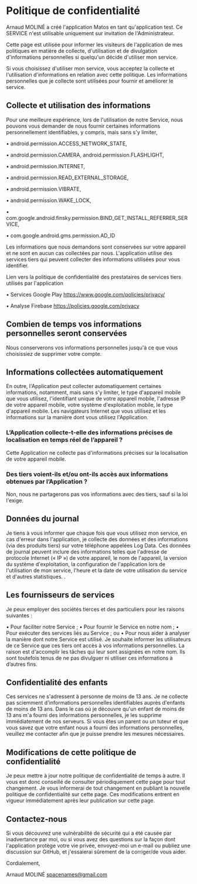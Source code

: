 # Politique de confidentialité

Arnaud MOLINÉ a créé l'application Matos en tant qu'application test. Ce SERVICE n'est utilisable uniquement sur invitation de l'Administrateur.

Cette page est utilisée pour informer les visiteurs de l'application de mes politiques en matière de collecte, d'utilisation et de divulgation d'informations personnelles si quelqu'un décide d'utiliser mon service.

Si vous choisissez d'utiliser mon service, vous acceptez la collecte et l'utilisation d'informations en relation avec cette politique. Les informations personnelles que je collecte sont utilisées pour fournir et améliorer le service.

## Collecte et utilisation des informations

Pour une meilleure expérience, lors de l'utilisation de notre Service, nous pouvons vous demander de nous fournir certaines informations personnellement identifiables, y compris, mais sans s'y limiter,

•	android.permission.ACCESS_NETWORK_STATE,

•	android.permission.CAMERA, android.permission.FLASHLIGHT,

•	android.permission.INTERNET,

•	android.permission.READ_EXTERNAL_STORAGE,

•	android.permission.VIBRATE,

•	android.permission.WAKE_LOCK,

•	com.google.android.finsky.permission.BIND_GET_INSTALL_REFERRER_SERVICE,

•	com.google.android.gms.permission.AD_ID

Les informations que nous demandons sont conservées sur votre appareil et ne sont en aucun cas collectées par nous. L'application utilise des services tiers qui peuvent collecter des informations utilisées pour vous identifier.

Lien vers la politique de confidentialité des prestataires de services tiers utilisés par l'application

•	Services Google Play https://www.google.com/policies/privacy/

•	Analyse Firebase  https://policies.google.com/privacy


## Combien de temps vos informations personnelles seront conservées

Nous conserverons vos informations personnelles jusqu'à ce que vous choisissiez de supprimer votre compte.

## Informations collectées automatiquement

En outre, l'Application peut collecter automatiquement certaines informations, notamment, mais sans s'y limiter, le type d'appareil mobile que vous utilisez, l'identifiant unique de votre appareil mobile, l'adresse IP de votre appareil mobile, votre système d'exploitation mobile, le type d'appareil mobile. Les navigateurs Internet que vous utilisez et les informations sur la manière dont vous utilisez l'Application.

### L’Application collecte-t-elle des informations précises de localisation en temps réel de l’appareil ?

Cette Application ne collecte pas d'informations précises sur la localisation de votre appareil mobile.

### Des tiers voient-ils et/ou ont-ils accès aux informations obtenues par l’Application ?

Non, nous ne partagerons pas vos informations avec des tiers, sauf si la loi l'exige.

## Données du journal

Je tiens à vous informer que chaque fois que vous utilisez mon service, en cas d'erreur dans l'application, je collecte des données et des informations (via des produits tiers) sur votre téléphone appelées Log Data. Ces données de journal peuvent inclure des informations telles que l'adresse de protocole Internet (« IP ») de votre appareil, le nom de l'appareil, la version du système d'exploitation, la configuration de l'application lors de l'utilisation de mon service, l'heure et la date de votre utilisation du service et d'autres statistiques. .

## Les fournisseurs de services

Je peux employer des sociétés tierces et des particuliers pour les raisons suivantes :

•	Pour faciliter notre Service ;
•	Pour fournir le Service en notre nom ;
•	Pour exécuter des services liés au Service ; ou
•	Pour nous aider à analyser la manière dont notre Service est utilisé.
Je souhaite informer les utilisateurs de ce Service que ces tiers ont accès à vos informations personnelles. La raison est d'accomplir les tâches qui leur sont assignées en notre nom. Ils sont toutefois tenus de ne pas divulguer ni utiliser ces informations à d’autres fins.

## Confidentialité des enfants

Ces services ne s'adressent à personne de moins de 13 ans. Je ne collecte pas sciemment d'informations personnelles identifiables auprès d'enfants de moins de 13 ans. Dans le cas où je découvre qu'un enfant de moins de 13 ans m'a fourni des informations personnelles, je les supprime immédiatement de nos serveurs. Si vous êtes un parent ou un tuteur et que vous savez que votre enfant nous a fourni des informations personnelles, veuillez me contacter afin que je puisse prendre les mesures nécessaires.

## Modifications de cette politique de confidentialité

Je peux mettre à jour notre politique de confidentialité de temps à autre. Il vous est donc conseillé de consulter périodiquement cette page pour tout changement. Je vous informerai de tout changement en publiant la nouvelle politique de confidentialité sur cette page. Ces modifications entrent en vigueur immédiatement après leur publication sur cette page.

## Contactez-nous

Si vous découvrez une vulnérabilité de sécurité qui a été causée par inadvertance par moi, ou si vous avez des questions sur la façon dont l'application protège votre vie privée, envoyez-moi un e-mail ou publiez une discussion sur GitHub, et j'essaierai sûrement de la corriger/de vous aider.

Cordialement,

Arnaud MOLINÉ
spacenames@gmail.com


